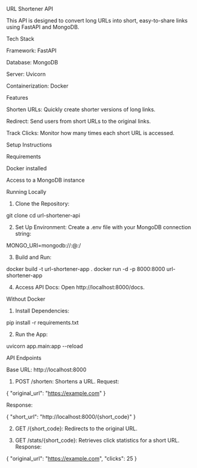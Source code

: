 URL Shortener API

This API is designed to convert long URLs into short, easy-to-share links using FastAPI and MongoDB.

Tech Stack

Framework: FastAPI

Database: MongoDB

Server: Uvicorn

Containerization: Docker


Features

Shorten URLs: Quickly create shorter versions of long links.

Redirect: Send users from short URLs to the original links.

Track Clicks: Monitor how many times each short URL is accessed.


Setup Instructions

Requirements

Docker installed

Access to a MongoDB instance


Running Locally

1. Clone the Repository:

git clone <repository-url>
cd url-shortener-api


2. Set Up Environment:
Create a .env file with your MongoDB connection string:

MONGO_URI=mongodb://<username>:<password>@<host>:<port>/


3. Build and Run:

docker build -t url-shortener-app .
docker run -d -p 8000:8000 url-shortener-app


4. Access API Docs:
Open http://localhost:8000/docs.



Without Docker

1. Install Dependencies:

pip install -r requirements.txt


2. Run the App:

uvicorn app.main:app --reload



API Endpoints

Base URL:
http://localhost:8000


1. POST /shorten: Shortens a URL.
Request:

{ "original_url": "https://example.com" }

Response:

{ "short_url": "http://localhost:8000/{short_code}" }


2. GET /{short_code}: Redirects to the original URL.


3. GET /stats/{short_code}: Retrieves click statistics for a short URL.
Response:

{ "original_url": "https://example.com", "clicks": 25 }

